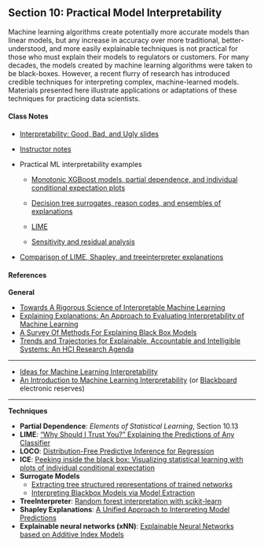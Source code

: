 ## Section 10: Practical Model Interpretability

Machine learning algorithms create potentially more accurate models than
linear models, but any increase in accuracy over more traditional,
better-understood, and more easily explainable techniques is not practical for
those who must explain their models to regulators or customers. For many
decades, the models created by machine learning algorithms were taken to be
black-boxes. However, a recent flurry of research has introduced credible
techniques for interpreting complex, machine-learned models. Materials
presented here illustrate applications or adaptations of these techniques for
practicing data scientists.

#### Class Notes

* [Interpretability: Good, Bad, and Ugly slides](notes/MLI_good_bad_ugly.pdf)

* [Instructor notes](notes/instructor_notes.pdf)

* Practical ML interpretability examples

  * [Monotonic XGBoost models, partial dependence, and individual conditional expectation plots](https://github.com/jphall663/interpretable_machine_learning_with_python/blob/master/xgboost_pdp_ice.ipynb)

  * [Decision tree surrogates, reason codes, and ensembles of explanations](https://github.com/jphall663/interpretable_machine_learning_with_python/blob/master/dt_surrogate_loco.ipynb)

  * [LIME](https://github.com/jphall663/interpretable_machine_learning_with_python/blob/master/lime.ipynb)

  * [Sensitivity and residual analysis](https://github.com/jphall663/interpretable_machine_learning_with_python/blob/master/resid_sens_analysis.ipynb)  

* [Comparison of LIME, Shapley, and treeinterpreter explanations](https://github.com/h2oai/mli-resources/tree/master/lime_shap_treeint_compare)

#### References

**General**

* [Towards A Rigorous Science of Interpretable Machine Learning](https://arxiv.org/pdf/1702.08608.pdf)
* [Explaining Explanations: An Approach to Evaluating Interpretability of Machine Learning](https://arxiv.org/abs/1806.00069)
* [A Survey Of Methods For Explaining Black Box Models](https://arxiv.org/pdf/1802.01933.pdf)
* [Trends and Trajectories for Explainable, Accountable and Intelligible Systems: An HCI Research Agenda](https://dl.acm.org/citation.cfm?id=3174156)

***

* [Ideas for Machine Learning Interpretability](https://www.oreilly.com/ideas/ideas-on-interpreting-machine-learning)
* [An Introduction to Machine Learning Interpretability](https://www.safaribooksonline.com/library/view/an-introduction-to/9781492033158/) (or [Blackboard](https://blackboard.gwu.edu) electronic reserves)

***

**Techniques**

* **Partial Dependence**: *Elements of Statistical Learning*, Section 10.13
* **LIME**: [“Why Should I Trust You?” Explaining the Predictions of Any Classifier](http://www.kdd.org/kdd2016/papers/files/rfp0573-ribeiroA.pdf)
* **LOCO**: [Distribution-Free Predictive Inference for Regression](http://www.stat.cmu.edu/~ryantibs/papers/conformal.pdf)
* **ICE**: [Peeking inside the black box: Visualizing statistical learning with plots of individual conditional expectation](https://arxiv.org/pdf/1309.6392.pdf)
* **Surrogate Models**
  * [Extracting tree structured representations of trained networks](https://papers.nips.cc/paper/1152-extracting-tree-structured-representations-of-trained-networks.pdf)
  * [Interpreting Blackbox Models via Model Extraction](https://arxiv.org/pdf/1705.08504.pdf)
* **TreeInterpreter**: [Random forest interpretation with scikit-learn](http://blog.datadive.net/random-forest-interpretation-with-scikit-learn/)
* **Shapley Explanations**: [A Unified Approach to Interpreting Model Predictions](http://papers.nips.cc/paper/7062-a-unified-approach-to-interpreting-model-predictions.pdf)
* **Explainable neural networks (xNN)**: [Explainable Neural Networks based on Additive Index Models](https://arxiv.org/pdf/1806.01933.pdf)
